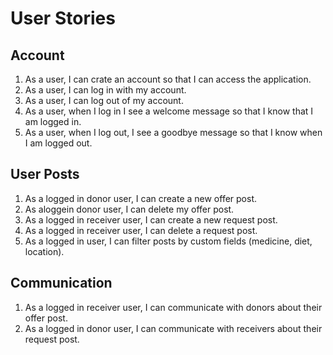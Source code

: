 # User Stories

## Account
1. As a user, I can crate an account so that I can access the application. 
2. As a user, I can log in with my account. 
3. As a user, I can log out of my account. 
4. As a user, when I log in I see a welcome message so that I know that I am logged in. 
5. As a user, when I log out, I see a goodbye message so that I know when I am logged out. 

## User Posts
1. As a logged in donor user, I can create a new offer post.
2. As aloggein donor user, I can delete my offer post.
3. As a logged in receiver user, I can create a new request post.
4. As a logged in receiver user, I can delete a request post. 
5. As a logged in user, I can filter  posts by custom fields (medicine, diet, location).

## Communication
1. As a logged in receiver user, I can communicate with donors about their offer post.
2. As a logged in donor user, I can communicate with receivers about their request post. 
